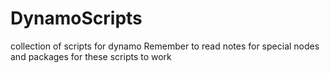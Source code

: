 # DynamoScripts
collection of scripts for dynamo
Remember to read notes for special nodes and packages for these scripts to work
